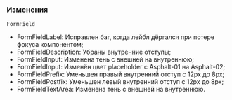 ### Изменения

`FormField`

- FormFieldLabel: Исправлен баг, когда лейбл дёргался при потере фокуса компонентом;
- FormFieldDescription: Убраны внутренние отступы;
- FormFieldInput: Изменена тень с внешней на внутреннюю;
- FormFieldInput: Изменён цвет placeholder с Asphalt-01 на Asphalt-02;
- FormFieldPrefix: Уменьшен правый внутренний отступ с 12px до 8px;
- FormFieldPostfix: Уменьшен левый внутренний отступ с 12px до 8px;
- FormFieldTextArea: Изменена тень с внешней на внутреннюю.
